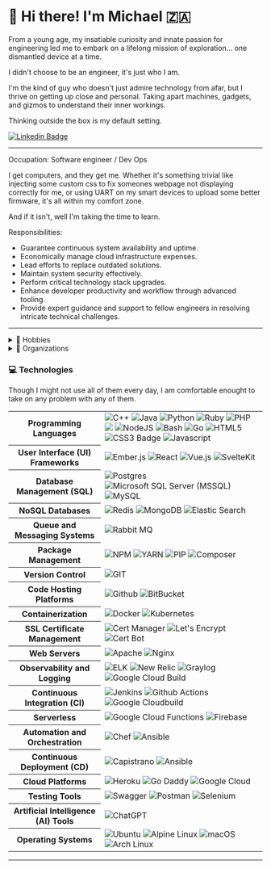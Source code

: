 # 👋 Hi there! I'm Michael 🇿🇦 

From a young age, my insatiable curiosity and innate passion for engineering led me to embark on a lifelong mission of exploration... one dismantled device at a time. 

I didn't choose to be an engineer, it's just who I am. 

I'm the kind of guy who doesn't just admire technology from afar, but I thrive on getting up close and personal. Taking apart machines, gadgets, and gizmos to understand their inner workings. 

Thinking outside the box is my default setting.

[![Linkedin Badge](https://img.shields.io/badge/-LinkedIn-blue?style=for-the-badge&logo=Linkedin&logoColor=white)](https://www.linkedin.com/in/i-am-michael-barnard/)

---

Occupation: Software engineer / Dev Ops

I get computers, and they get me. Whether it's something trivial like injecting some custom css to fix someones webpage not displaying correctly for me, or using UART on my smart devices to upload some better firmware, it's all within my comfort zone. 

And if it isn't, well I'm taking the time to learn. 

Responsibilities:
- Guarantee continuous system availability and uptime.
- Economically manage cloud infrastructure expenses.
- Lead efforts to replace outdated solutions.
- Maintain system security effectively.
- Perform critical technology stack upgrades.
- Enhance developer productivity and workflow through advanced tooling.
- Provide expert guidance and support to fellow engineers in resolving intricate technical challenges.

---

<details>
  <summary> 🎲 Hobbies </summary>
<br />

🏫 Always learning some new language. Currently teaching myself **Zig**

🚂 Designing and **3D printing** replacement parts for all kinds stuff. 

🔉 Busy designing and prototyping my own **whole home audio system**. 

🔨 Always busy with some form of **automation** of some repettative task. 

📉 I dabble in the **Crypto** space. Have not reached the moon (yet)

👾 Not as much as I used to, but I do enjoy a good **gaming** session

---

</details>

<details>
 <summary>🏢 Organizations</summary>

- https://github.com/A24Group (11 years (almost 12))

</details>


### 💻 Technologies

Though I might not use all of them every day, I am comfortable enought to take on any problem with any of them.

<table>
  <tr>
    <th>Programming Languages</th>
    <td><img alt="C++" src="https://img.shields.io/badge/C%2B%2B-00599C?style=for-the-badge&logo=c%2B%2B&logoColor=white" />
    <img alt="Java" src="https://img.shields.io/badge/Java-ED8B00?style=for-the-badge&logo=openjdk&logoColor=white" />
    <img alt="Python" src="https://img.shields.io/badge/Python-3776AB?style=for-the-badge&logo=python&logoColor=white" />
    <img alt="Ruby" src="https://img.shields.io/badge/Ruby-CC342D?style=for-the-badge&logo=ruby&logoColor=white" />
    <img alt="PHP" src="https://img.shields.io/badge/-PHP-4F5B93?style=for-the-badge&logo=php&logoColor=white" />
    <img lat="Arduino" src="https://img.shields.io/badge/Arduino_IDE-00979D?style=for-the-badge&logo=arduino&logoColor=white" />
    <img alt="NodeJS" src="https://img.shields.io/badge/-NodeJS-43853d?style=for-the-badge&logo=nodedotjs&logoColor=white" />
    <img alt="Bash" src="https://img.shields.io/badge/GNU%20Bash-4EAA25?style=for-the-badge&logo=GNU%20Bash&logoColor=white" />
    <img alt="Go" src="https://img.shields.io/badge/Go-00ADD8?style=for-the-badge&logo=go&logoColor=white" />
    <img src="https://img.shields.io/badge/HTML5-E34F26?logo=html5&logoColor=fff&style=for-the-badge" alt="HTML5">
    <img src="https://img.shields.io/badge/CSS3-1572B6?logo=css3&logoColor=fff&style=for-the-badge" alt="CSS3 Badge">
    <img alt="Javascript" src="https://img.shields.io/badge/-Javascript-F7DF1E?style=for-the-badge&logo=javascript&logoColor=white" /></td>
  </tr>
  <tr>
    <th>User Interface (UI) Frameworks</th>
    <td>
      <img src="https://img.shields.io/badge/Ember.js-E04E39?logo=emberdotjs&logoColor=fff&style=for-the-badge" alt="Ember.js">
<img src="https://img.shields.io/badge/React-61DAFB?logo=react&logoColor=000&style=for-the-badge" alt="React">
  <img alt="Vue.js" src="https://img.shields.io/badge/-VueJS-4FC08D?style=for-the-badge&logo=vuedotjs&logoColor=white" />
  <img alt="SvelteKit" src="https://img.shields.io/badge/svelte-%23f1413d.svg?style=for-the-badge&logo=svelte&logoColor=white" />
    </td>
  </tr>
  <tr>
    <th>Database Management (SQL)</th>
    <td>
        <img alt="Postgres" src="https://img.shields.io/badge/postgres-%23316192.svg?style=for-the-badge&logo=postgresql&logoColor=white" />
<img alt="Microsoft SQL Server (MSSQL)" src="https://img.shields.io/badge/mysql-%2300f.svg?style=for-the-badge&logo=mysql&logoColor=white" />
<img alt="MySQL" src="https://img.shields.io/badge/Microsoft%20SQL%20Server-CC2927?style=for-the-badge&logo=microsoft%20sql%20server&logoColor=white" />
    </td>
  </tr>
  <tr>
    <th>NoSQL Databases</th>
    <td>
        <img alt="Redis" src="https://img.shields.io/badge/redis-%23DD0031.svg?style=for-the-badge&logo=redis&logoColor=white" />
<img alt="MongoDB" src="https://img.shields.io/badge/MongoDB-%234ea94b.svg?style=for-the-badge&logo=mongodb&logoColor=white" />
<img alt="Elastic Search" src="https://img.shields.io/badge/-ElasticSearch-005571?style=for-the-badge&logo=elasticsearch" />
    </td>
  </tr>
  <tr>
    <th>Queue and Messaging Systems</th>
    <td>
        <img alt="Rabbit MQ" src="https://img.shields.io/badge/Rabbitmq-FF6600?style=for-the-badge&logo=rabbitmq&logoColor=white" />
    </td>
  </tr>
  <tr>
    <th>Package Management</th>
    <td>
    <img alt="NPM" src="https://img.shields.io/badge/NPM-%23CB3837.svg?style=for-the-badge&logo=npm&logoColor=white" />
<img alt="YARN" src="https://img.shields.io/badge/yarn-%232C8EBB.svg?style=for-the-badge&logo=yarn&logoColor=white" />
<img alt="PIP" src="https://img.shields.io/badge/-PyPI-3775A9?style=for-the-badge&logo=pypi&logoColor=white" />
<img alt="Composer" src="https://img.shields.io/badge/Composer-885630?style=for-the-badge&logo=Composer&logoColor=white" />
    </td>
  </tr>
  <tr>
    <th>Version Control</th>
    <td>
        <img alt="GIT" src="https://img.shields.io/badge/git-%23F05033.svg?style=for-the-badge&logo=git&logoColor=white" />
    </td>
  </tr>
  <tr>
    <th>Code Hosting Platforms</th>
    <td>
        <img alt="Github" src="https://img.shields.io/badge/github-%23121011.svg?style=for-the-badge&logo=github&logoColor=white" />
<img alt="BitBucket" src="https://img.shields.io/badge/bitbucket-%230047B3.svg?style=for-the-badge&logo=bitbucket&logoColor=white" />
    </td>
  </tr>
  <tr>
    <th>Containerization</th>
    <td>
        <img alt="Docker" src="https://img.shields.io/badge/docker-%230db7ed.svg?style=for-the-badge&logo=docker&logoColor=white" />
<img alt="Kubernetes" src="https://img.shields.io/badge/kubernetes-%23326ce5.svg?style=for-the-badge&logo=kubernetes&logoColor=white" />
    </td>
  </tr>
  <tr>
    <th>SSL Certificate Management</th>
    <td>
        <img alt="Cert Manager" src="https://img.shields.io/badge/Cert%20Manager-654?style=for-the-badge&logo=abbott&logoColor=white" />
<img src="https://img.shields.io/badge/Let's%20Encrypt-003A70?logo=letsencrypt&logoColor=fff&style=for-the-badge" alt="Let's Encrypt">
<img alt="Cert Bot" src="https://img.shields.io/badge/Cert%20Bot-093?style=for-the-badge&logo=alby&logoColor=white" />
    </td>
  </tr>
  <tr>
    <th>Web Servers</th>
    <td>
        <img alt="Apache" src="https://img.shields.io/badge/apache-%23D42029.svg?style=for-the-badge&logo=apache&logoColor=white" />
<img alt="Nginx" src="https://img.shields.io/badge/nginx-%23009639.svg?style=for-the-badge&logo=nginx&logoColor=white" />
    </td>
  </tr>
  <tr>
    <th>Observability and Logging</th>
    <td>
        <img alt="ELK" src="https://img.shields.io/badge/ELK%20Stack-005571?logo=elasticstack&logoColor=fff&style=for-the-badge" />
<img alt="New Relic" src="https://img.shields.io/badge/New%20Relic-1CE783?logo=newrelic&logoColor=000&style=for-the-badge" />
<img alt="Graylog" src="https://img.shields.io/badge/Graylog-FF3633?logo=graylog&logoColor=fff&style=for-the-badge" />
<img alt="Google Cloud Build" src="https://img.shields.io/badge/Google%20Cloud%20Logging-663a64?logo=googlecloud&logoColor=fff&style=for-the-badge" />
    </td>
  </tr>
  <tr>
    <th>Continuous Integration (CI)</th>
    <td>
        <img alt="Jenkins" src="https://img.shields.io/badge/jenkins-%232C5263.svg?style=for-the-badge&logo=jenkins&logoColor=white" />
<img alt="Github Actions" src="https://img.shields.io/badge/github%20actions-%232671E5.svg?style=for-the-badge&logo=githubactions&logoColor=white" />
<img alt="Google Cloudbuild" src="https://img.shields.io/badge/Google%20Cloud%20Build-%234335F4.svg?style=for-the-badge&logo=google-cloud&logoColor=white" />
    </td>
  </tr>
  <tr>
    <th>Serverless</th>
    <td>
        <img alt="Google Cloud Functions" src="https://img.shields.io/badge/Google%20Cloud%20Functions-aaaaaa.svg?style=for-the-badge&logo=google-cloud&logoColor=white" />
        <img src="https://img.shields.io/badge/Firebase-FFCA28?logo=firebase&logoColor=000&style=for-the-badge" alt="Firebase">
    </td>
  </tr>
  <tr>
    <th>Automation and Orchestration</th>
    <td>
<img alt="Chef" src="https://img.shields.io/badge/Chef-F09820?logo=chef&logoColor=white&style=for-the-badge" />
<img alt="Ansible" src="https://img.shields.io/badge/Ansible-E00?logo=ansible&logoColor=white&style=for-the-badge" /></td>
  </tr>
  <tr>
    <th>Continuous Deployment (CD)</th>
    <td>
        <img alt="Capistrano" src="https://img.shields.io/badge/Capistrano-004?style=for-the-badge&logo=C%2B%2B&logoColor=white" />
        <img alt="Ansible" src="https://img.shields.io/badge/Ansible-E00?logo=ansible&logoColor=white&style=for-the-badge" />
    </td>
  </tr>
  <tr>
    <th>Cloud Platforms</th>
    <td>
    <img alt="Heroku" src="https://img.shields.io/badge/Heroku-430098?logo=heroku&logoColor=fff&style=for-the-badge" />
<img alt="Go Daddy" src="https://img.shields.io/badge/GoDaddy-1BDBDB?logo=godaddy&logoColor=000&style=for-the-badge" />
<img alt="Google Cloud" src="https://img.shields.io/badge/Google%20Cloud-4285F4?logo=googlecloud&logoColor=fff&style=for-the-badge" />
    </td>
  </tr>
  <tr>
    <th>Testing Tools</th>
    <td>
        <img alt="Swagger" src="https://img.shields.io/badge/Swagger-85EA2D?logo=swagger&logoColor=000&style=for-the-badge" />
<img alt="Postman" src="https://img.shields.io/badge/Postman-FF6C37?logo=postman&logoColor=fff&style=for-the-badge" />
<img alt="Selenium" src="https://img.shields.io/badge/Selenium-43B02A?logo=selenium&logoColor=fff&style=for-the-badge" />
    </td>
  </tr>
  <tr>
    <th>Artificial Intelligence (AI) Tools</th>
    <td><img alt="ChatGPT" src="https://img.shields.io/badge/chatGPT-74aa9c?style=for-the-badge&logo=openai&logoColor=white" /></td>
  </tr>
  <tr>
    <th>Operating Systems</th>
    <td>
        <img src="https://img.shields.io/badge/Ubuntu-E95420?logo=ubuntu&logoColor=fff&style=for-the-badge" alt="Ubuntu" />
<img src="https://img.shields.io/badge/Alpine%20Linux-0D597F?logo=alpinelinux&logoColor=fff&style=for-the-badge" alt="Alpine Linux" />
<img src="https://img.shields.io/badge/macOS-000?logo=macos&logoColor=fff&style=for-the-badge" alt="macOS" />
<img src="https://img.shields.io/badge/Arch%20Linux-1793D1?logo=archlinux&logoColor=fff&style=for-the-badge" alt="Arch Linux" />
    </td>
  </tr>
</table>

---

